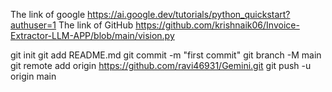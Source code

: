 The link of google
https://ai.google.dev/tutorials/python_quickstart?authuser=1
The link of GitHub
https://github.com/krishnaik06/Invoice-Extractor-LLM-APP/blob/main/vision.py


git init
git add README.md
git commit -m "first commit"
git branch -M main
git remote add origin https://github.com/ravi46931/Gemini.git
git push -u origin main